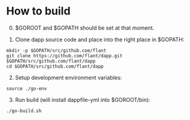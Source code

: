 # How to build

0. $GOROOT and $GOPATH should be set at that moment.

1. Clone dapp source code and place into the right place in $GOPATH:

```
mkdir -p $GOPATH/src/github.com/flant
git clone https://github.com/flant/dapp.git $GOPATH/src/github.com/flant/dapp
cd $GOPATH/src/github.com/flant/dapp
```

2. Setup development environment variables:

```
source ./go-env
```

3. Run build (will install dappfile-yml into $GOROOT/bin):

```
./go-build.sh
```
